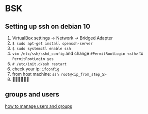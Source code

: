 # BSK

## Setting up ssh on debian 10
1. VirtualBox settings -> Network -> Bridged Adapter
2. `$ sudo apt-get install openssh-server`
3. `$ sudo systemctl enable ssh`
3. `vim /etc/ssh/sshd_config` and change `#PermitRootLogin <sth>` to `PermitRootLogin yes`
4. `# /etc/init.d/ssh restart`
5. check your ip: `ifconfig`
6. from host machine: `ssh root@<ip_from_step_5>`
7. 👌🏼👌🏼👌🏼

## groups and users
[how to manage users and groups](https://www.linux.com/topic/desktop/how-manage-users-groups-linux/)
